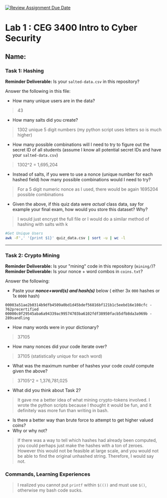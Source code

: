 [![Review Assignment Due Date](https://classroom.github.com/assets/deadline-readme-button-22041afd0340ce965d47ae6ef1cefeee28c7c493a6346c4f15d667ab976d596c.svg)](https://classroom.github.com/a/SPs4PNWX)
# Lab 1 : CEG 3400 Intro to Cyber Security

## Name:

### Task 1: Hashing

**Reminder Deliverable:** Is your `salted-data.csv` in this repository?

Answer the following in this file:

* How many unique users are in the data?
> 43
* How many salts did you create?
> 1302 unique 5 digit numbers (my python script uses letters so is much higher)
* How many possible combinations will I need to try to figure out the secret ID
  of all students (assume I know all potential secret IDs and have your 
  `salted-data.csv`)
> 1302^2 = 1,695,204
* Instead of salts, if you were to use a nonce (unique number for each hashed
  field) how many possible combinations would I need to try?
> For a 5 digit numeric nonce as I used, there would be again 1695204 possible combinations
* Given the above, if this quiz data were *actual* class data, say for example
  your final exam, how would you store this dataset?  Why?
> I would just encrypt the full file or I would do a similar method of hashing with salts with k

```bash
#Get Unique Users
awk -F',' '{print $1}' quiz_data.csv | sort -u | wc -l
```

---

### Task 2: Crypto Mining

**Reminder Deliverable:** Is your "mining" code in this repository (`mining/`)?
**Reminder Deliverable:** Is your nonce + word combos in `coins.txt`?

Answer the following:

* Paste your ***nonce+word(s) and hash(s)*** below ( either 3x `000` hashes or 1x `0000`
hash)

```
00003a51ae2b0314b9dfb4509a0bd1d45bdef56816bf121b1c5eebd16e108cfc - 762precertified
00000c0f29545aba6a94339ac99574703ba6102fdf38950facb5dfb8da3a969b - 289sandling
```

* How many words were in your dictionary?
> 37105
* How many nonces did your code iterate over?
> 37105 (statistically unique for each word)
* What was the maximum number of hashes your code *could* compute given the above?
> 37105^2 = 1,376,781,025
* What did you think about Task 2?
> It gave me a better idea of what mining crypto-tokens involved. I wrote the python scripts because I thought it would be fun, and it definitely was more fun than writing in bash.
* Is there a better way than brute force to attempt to get higher valued coins?
* Why or why not?
> If there was a way to tell which hashes had already been computed, you could perhaps just make the hashes with a ton of zeroes. However this would not be feasible at large scale, and you would not be able to find the original unhashed string. Therefore, I would say not.

### Commands, Learning Experiences
> I realized you cannot put `printf` within `$(())` and must use `$()`, otherwise my bash code sucks.


